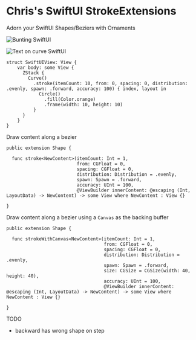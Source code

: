 # Chris's SwiftUI StrokeExtensions

Adorn your SwiftUI Shapes/Beziers with Ornaments



![Bunting SwiftUI](Docs/images/bunting.gif)


![Text on curve SwiftUI](Docs/images/text_on_curve.gif)


```
struct SwiftUIView: View {
    var body: some View {
      ZStack {
        Curve()
          .stroke(itemCount: 10, from: 0, spacing: 0, distribution: .evenly, spawn: .forward, accuracy: 100) { index, layout in
            Circle()
              .fill(Color.orange)
              .frame(width: 10, height: 10)
          }
      }
    }
}
```




Draw content along a bezier

```
public extension Shape {
  
  func stroke<NewContent>(itemCount: Int = 1,
                          from: CGFloat = 0,
                          spacing: CGFloat = 0,
                          distribution: Distribution = .evenly,
                          spawn: Spawn = .forward,
                          accuracy: UInt = 100,
                          @ViewBuilder innerContent: @escaping (Int, LayoutData) -> NewContent) -> some View where NewContent : View {}
  
}

```

Draw content along a bezier using a `Canvas` as the backing buffer

```
public extension Shape {
  
  func strokeWithCanvas<NewContent>(itemCount: Int = 1,
                                    from: CGFloat = 0,
                                    spacing: CGFloat = 0,
                                    distribution: Distribution = .evenly,
                                    spawn: Spawn = .forward,
                                    size: CGSize = CGSize(width: 40, height: 40),
                                    accuracy: UInt = 100,
                                    @ViewBuilder innerContent: @escaping (Int, LayoutData) -> NewContent) -> some View where NewContent : View {}
  
}
```

TODO

- backward has wrong shape on step
